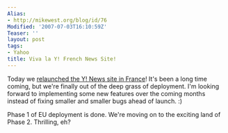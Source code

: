 ```yaml
---
Alias:
- http://mikewest.org/blog/id/76
Modified: '2007-07-03T16:10:59Z'
Teaser: ''
layout: post
tags:
- Yahoo
title: Viva la Y! French News Site!
---
```

Today we [relaunched the Y! News site in France][fr]!  It's been a long time coming, but we're finally out of the deep grass of deployment.  I'm looking forward to implementing some new features over the coming months instead of fixing smaller and smaller bugs ahead of launch.  :)

Phase 1 of EU deployment is done.  We're moving on to the exciting land of Phase 2.  Thrilling, eh?  

[fr]: http://fr.news.yahoo.com/ "Yahoo! Actualités - Yahoo! Actualités France"